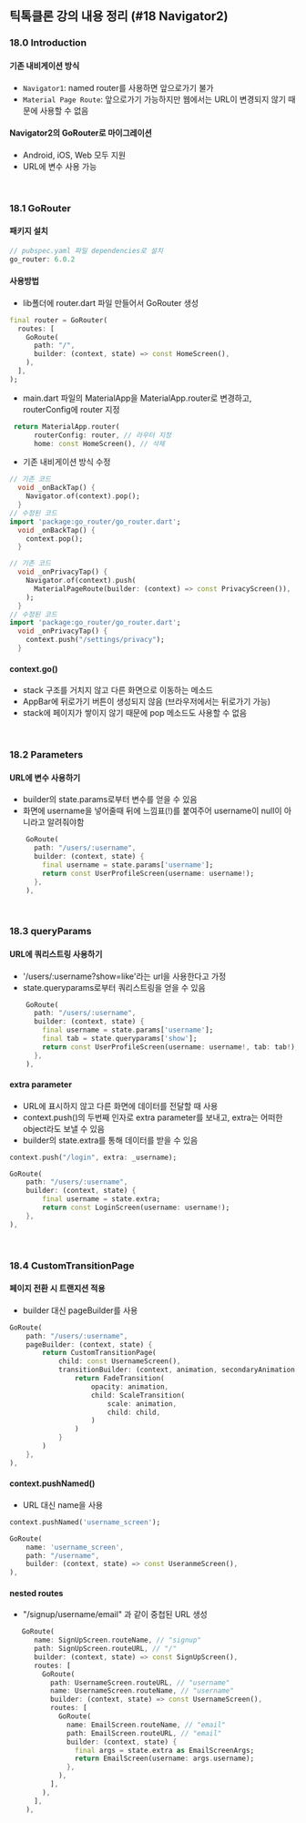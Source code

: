 ## 틱톡클론 강의 내용 정리 (#18 Navigator2)

### 18.0 Introduction

#### 기존 내비게이션 방식

- `Navigator1`: named router를 사용하면 앞으로가기 불가
- `Material Page Route`: 앞으로가기 가능하지만 웹에서는 URL이 변경되지 않기 때문에 사용할 수 없음

#### Navigator2의 GoRouter로 마이그레이션

- Android, iOS, Web 모두 지원
- URL에 변수 사용 가능

</br>

### 18.1 GoRouter

#### 패키지 설치

```dart
// pubspec.yaml 파일 dependencies로 설치
go_router: 6.0.2
```

#### 사용방법

- lib폴더에 router.dart 파일 만들어서 GoRouter 생성

```dart
final router = GoRouter(
  routes: [
    GoRoute(
      path: "/",
      builder: (context, state) => const HomeScreen(),
    ),
  ],
);
```

- main.dart 파일의 MaterialApp을 MaterialApp.router로 변경하고, routerConfig에 router 지정

```dart
 return MaterialApp.router(
      routerConfig: router, // 라우터 지정
      home: const HomeScreen(), // 삭제
```

- 기존 내비게이션 방식 수정

```dart
// 기존 코드
  void _onBackTap() {
    Navigator.of(context).pop();
  }
// 수정된 코드
import 'package:go_router/go_router.dart';
  void _onBackTap() {
    context.pop();
  }
```

```dart
// 기존 코드
  void _onPrivacyTap() {
    Navigator.of(context).push(
      MaterialPageRoute(builder: (context) => const PrivacyScreen()),
    );
  }
// 수정된 코드
import 'package:go_router/go_router.dart';
  void _onPrivacyTap() {
    context.push("/settings/privacy");
  }
```

#### context.go()

- stack 구조를 거치지 않고 다른 화면으로 이동하는 메소드
- AppBar에 뒤로가기 버튼이 생성되지 않음 (브라우저에서는 뒤로가기 가능)
- stack에 페이지가 쌓이지 않기 때문에 pop 메소드도 사용할 수 없음

</br>

### 18.2 Parameters

#### URL에 변수 사용하기

- builder의 state.params로부터 변수를 얻을 수 있음
- 화면에 username을 넣어줄때 뒤에 느낌표(!)를 붙여주어 username이 null이 아니라고 알려줘야함

```dart
    GoRoute(
      path: "/users/:username",
      builder: (context, state) {
        final username = state.params['username'];
        return const UserProfileScreen(username: username!);
      },
    ),
```

</br>

### 18.3 queryParams

#### URL에 쿼리스트링 사용하기

- '/users/:username?show=like'라는 url을 사용한다고 가정
- state.queryparams로부터 쿼리스트링을 얻을 수 있음

```dart
    GoRoute(
      path: "/users/:username",
      builder: (context, state) {
        final username = state.params['username'];
        final tab = state.queryparams['show'];
        return const UserProfileScreen(username: username!, tab: tab!);
      },
    ),
```

#### extra parameter

- URL에 표시하지 않고 다른 화면에 데이터를 전달할 때 사용
- context.push()의 두번째 인자로 extra parameter를 보내고, extra는 어떠한 object라도 보낼 수 있음
- builder의 state.extra를 통해 데이터를 받을 수 있음

```dart
context.push("/login", extra: _username);

GoRoute(
    path: "/users/:username",
    builder: (context, state) {
        final username = state.extra;
        return const LoginScreen(username: username!);
    },
),
```

</br>

### 18.4 CustomTransitionPage

#### 페이지 전환 시 트랜지션 적용

- builder 대신 pageBuilder를 사용

```dart
GoRoute(
    path: "/users/:username",
    pageBuilder: (context, state) {
        return CustomTransitionPage(
            child: const UsernameScreen(),
            transitionBuilder: (context, animation, secondaryAnimation, child) {
                return FadeTransition(
                    opacity: animation,
                    child: ScaleTransition(
                        scale: animation,
                        child: child,
                    )
                )
            }
        )
    },
),
```

#### context.pushNamed()

- URL 대신 name을 사용

```dart
context.pushNamed('username_screen');

GoRoute(
    name: 'username_screen',
    path: "/username",
    builder: (context, state) => const UseranmeScreen(),
),
```

#### nested routes

- "/signup/username/email" 과 같이 중첩된 URL 생성

```dart
   GoRoute(
      name: SignUpScreen.routeName, // "signup"
      path: SignUpScreen.routeURL, // "/"
      builder: (context, state) => const SignUpScreen(),
      routes: [
        GoRoute(
          path: UsernameScreen.routeURL, // "username"
          name: UsernameScreen.routeName, // "username"
          builder: (context, state) => const UsernameScreen(),
          routes: [
            GoRoute(
              name: EmailScreen.routeName, // "email"
              path: EmailScreen.routeURL, // "email"
              builder: (context, state) {
                final args = state.extra as EmailScreenArgs;
                return EmailScreen(username: args.username);
              },
            ),
          ],
        ),
      ],
    ),
```
